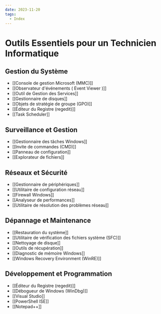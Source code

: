 ```yaml
---
date: 2023-11-20
tags:
  - Index
---
```

# Outils Essentiels pour un Technicien Informatique

## Gestion du Système

- [[Console de gestion Microsoft (MMC)]]
- [[Observateur d'événements ( Event Viewer )]]
- [[Outil de Gestion des Services]]
- [[Gestionnaire de disques]]
- [[Objets de stratégie de groupe (GPO)]]
- [[Éditeur du Registre (regedit)]]
- [[Task Scheduler]]

## Surveillance et Gestion

- [[Gestionnaire des tâches Windows]]
- [[Invite de commandes (CMD)]]
- [[Panneau de configuration]]
- [[Explorateur de fichiers]]

## Réseaux et Sécurité

- [[Gestionnaire de périphériques]]
- [[Utilitaire de configuration réseau]]
- [[Firewall Windows]]
- [[Analyseur de performances]]
- [[Utilitaire de résolution des problèmes réseau]]

## Dépannage et Maintenance

- [[Restauration du système]]
- [[Utilitaire de vérification des fichiers système (SFC)]]
- [[Nettoyage de disque]]
- [[Outils de récupération]]
- [[Diagnostic de mémoire Windows]]
- [[Windows Recovery Environment (WinRE)]]
## Développement et Programmation

- [[Éditeur du Registre (regedit)]]
- [[Débogueur de Windows (WinDbg)]]
- [[Visual Studio]]
- [[PowerShell ISE]]
- [[Notepad++]]
